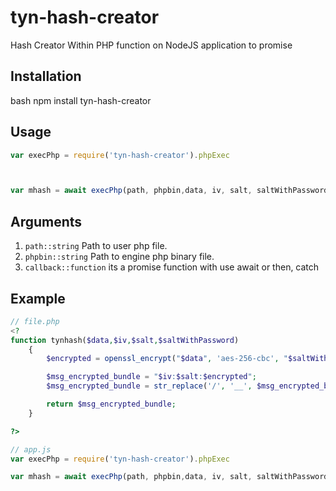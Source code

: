 # tyn-hash-creator

Hash Creator Within PHP function on NodeJS application to promise

## Installation

bash
npm install tyn-hash-creator


## Usage
```js
var execPhp = require('tyn-hash-creator').phpExec



var mhash = await execPhp(path, phpbin,data, iv, salt, saltWithPassword)
```

## Arguments

1. `path::string` Path to user php file.
1. `phpbin::string` Path to engine php binary file.
1. `callback::function` its a promise function with use await or then, catch 

## Example

```php
// file.php
<?
function tynhash($data,$iv,$salt,$saltWithPassword)
    {
        $encrypted = openssl_encrypt("$data", 'aes-256-cbc', "$saltWithPassword", null, $iv);

        $msg_encrypted_bundle = "$iv:$salt:$encrypted";
        $msg_encrypted_bundle = str_replace('/', '__', $msg_encrypted_bundle);

        return $msg_encrypted_bundle;
    }

?>
```


```js
// app.js
var execPhp = require('tyn-hash-creator').phpExec

var mhash = await execPhp(path, phpbin,data, iv, salt, saltWithPassword)
```
